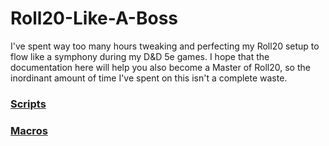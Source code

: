# Roll20-Like-A-Boss

I've spent way too many hours tweaking and perfecting my Roll20 setup to flow like a symphony during my D&D 5e games. I hope that the documentation here will help you also become a Master of Roll20, so the inordinant amount of time I've spent on this isn't a complete waste.

### [Scripts](https://github.com/poltergeisha/Roll20-Like-A-Boss/blob/master/Scripts.md)

### [Macros](https://github.com/poltergeisha/Roll20-Like-A-Boss/blob/master/Macros.md) 
